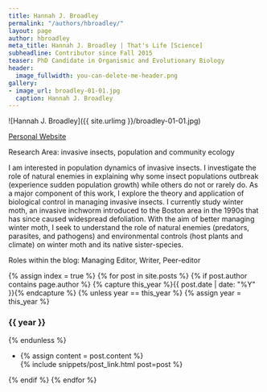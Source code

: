 ```yaml
---
title: Hannah J. Broadley
permalink: "/authors/hbroadley/"
layout: page
author: hbroadley
meta_title: Hannah J. Broadley | That's Life [Science]
subheadline: Contributor since Fall 2015
teaser: PhD Candidate in Organismic and Evolutionary Biology
header:
  image_fullwidth: you-can-delete-me-header.png
gallery:
- image_url: broadley-01-01.jpg
  caption: Hannah J. Broadley
---
```


![Hannah J. Broadley]({{ site.urlimg }}/broadley-01-01.jpg)

[Personal Website](https://gpls.cns.umass.edu/oeb/directory/hannah-j.-broadley)

Research Area: invasive insects, population and community ecology

I am interested in population dynamics of invasive insects. I investigate the role of natural enemies in explaining why some insect populations outbreak (experience sudden population growth) while others do not or rarely do. As a major component of this work, I explore the theory and application of biological control in managing invasive insects. I currently study winter moth, an invasive inchworm introduced to the Boston area in the 1990s that has since caused widespread defoliation. With the aim of better managing winter moth, I seek to understand the role of natural enemies (predators, parasites, and pathogens) and environmental controls (host plants and climate) on winter moth and its native sister-species. 

Roles within the blog: Managing Editor, Writer, Peer-editor

{% assign index = true %}
{% for post in site.posts %}
{% if post.author contains page.author %}
{% capture this_year %}{{ post.date | date: "%Y" }}{% endcapture %}
{% unless year == this_year %}
{% assign year = this_year %}
<h3>{{ year }}</h3>
{% endunless %}
<ul style="list-style-type:disc">
 <li> 
 {% assign content = post.content %} 
 <article>
 {% include snippets/post_link.html post=post %}
 </article>
 </li>
</ul>
{% endif %}
{% endfor %}
